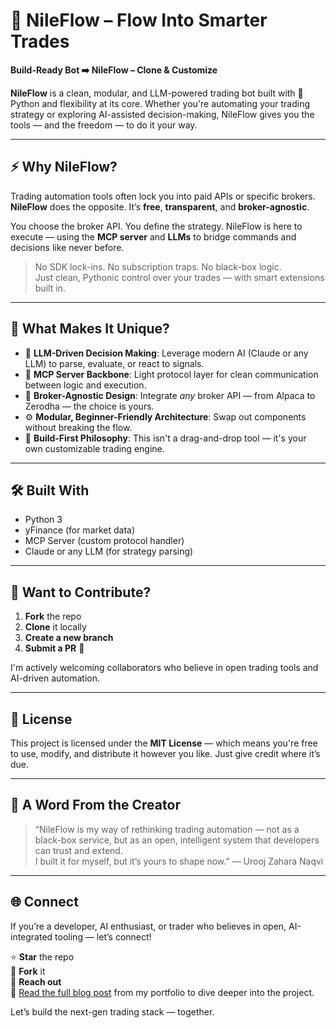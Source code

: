 # 🔁 NileFlow – Flow Into Smarter Trades  
**Build-Ready Bot ➡️ NileFlow – Clone & Customize**

**NileFlow** is a clean, modular, and LLM-powered trading bot built with 🐍 Python and flexibility at its core. Whether you're automating your trading strategy or exploring AI-assisted decision-making, NileFlow gives you the tools — and the freedom — to do it your way.

---

## ⚡ Why NileFlow?

Trading automation tools often lock you into paid APIs or specific brokers.  
**NileFlow** does the opposite. It’s **free**, **transparent**, and **broker-agnostic**.

You choose the broker API. You define the strategy. NileFlow is here to execute — using the **MCP server** and **LLMs** to bridge commands and decisions like never before.

> No SDK lock-ins. No subscription traps. No black-box logic.  
> Just clean, Pythonic control over your trades — with smart extensions built in.

---

## 🔑 What Makes It Unique?

- 🧠 **LLM-Driven Decision Making**: Leverage modern AI (Claude or any LLM) to parse, evaluate, or react to signals.
- 🔗 **MCP Server Backbone**: Light protocol layer for clean communication between logic and execution.
- 🔌 **Broker-Agnostic Design**: Integrate *any* broker API — from Alpaca to Zerodha — the choice is yours.
- ⚙️ **Modular, Beginner-Friendly Architecture**: Swap out components without breaking the flow.
- 🧱 **Build-First Philosophy**: This isn't a drag-and-drop tool — it's your own customizable trading engine.

---

## 🛠️ Built With

- Python 3
- yFinance (for market data)
- MCP Server (custom protocol handler)
- Claude or any LLM (for strategy parsing)

---

## 🤝 Want to Contribute?

1. **Fork** the repo  
2. **Clone** it locally  
3. **Create a new branch**  
4. **Submit a PR** 🙌  

I'm actively welcoming collaborators who believe in open trading tools and AI-driven automation.

---

## 📜 License

This project is licensed under the **MIT License** — which means you're free to use, modify, and distribute it however you like. Just give credit where it’s due.

---

## 🙌 A Word From the Creator

> “NileFlow is my way of rethinking trading automation — not as a black-box service, but as an open, intelligent system that developers can trust and extend.  
> I built it for myself, but it’s yours to shape now.” — Urooj Zahara Naqvi

---

## 🌐 Connect

If you’re a developer, AI enthusiast, or trader who believes in open, AI-integrated tooling — let’s connect!

⭐ **Star** the repo  
🍴 **Fork** it  
💬 **Reach out**  
📖 [Read the full blog post](#) from my portfolio to dive deeper into the project.

Let’s build the next-gen trading stack — together.

